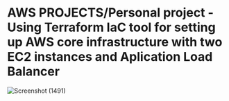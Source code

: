 <h1>AWS PROJECTS/Personal project - Using Terraform IaC tool for setting up AWS core infrastructure with two EC2 instances and Aplication Load Balancer</h1>

![Screenshot (1491)](https://github.com/Mihailo222/AWSLBalancerSetUp/assets/92820769/d428a1c2-8348-4fc7-8edf-15946098762a)


